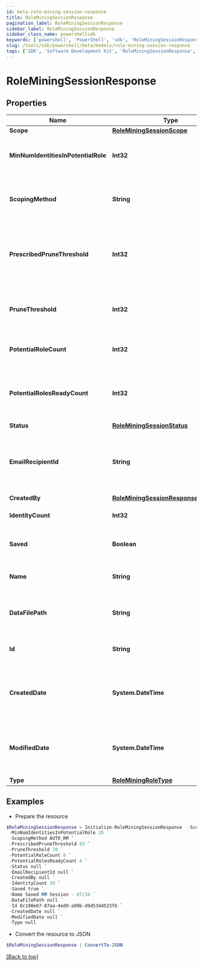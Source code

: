 ```yaml
---
id: beta-role-mining-session-response
title: RoleMiningSessionResponse
pagination_label: RoleMiningSessionResponse
sidebar_label: RoleMiningSessionResponse
sidebar_class_name: powershellsdk
keywords: ['powershell', 'PowerShell', 'sdk', 'RoleMiningSessionResponse', 'BetaRoleMiningSessionResponse'] 
slug: /tools/sdk/powershell/beta/models/role-mining-session-response
tags: ['SDK', 'Software Development Kit', 'RoleMiningSessionResponse', 'BetaRoleMiningSessionResponse']
---
```



# RoleMiningSessionResponse

## Properties

Name | Type | Description | Notes
------------ | ------------- | ------------- | -------------
**Scope** | [**RoleMiningSessionScope**](role-mining-session-scope) |  | [optional] 
**MinNumIdentitiesInPotentialRole** | **Int32** | Minimum number of identities in a potential role | [optional] 
**ScopingMethod** | **String** | The scoping method of the role mining session | [optional] 
**PrescribedPruneThreshold** | **Int32** | The computed (or prescribed) prune threshold for this session | [optional] 
**PruneThreshold** | **Int32** | The prune threshold to be used for this role mining session | [optional] 
**PotentialRoleCount** | **Int32** | The number of potential roles | [optional] 
**PotentialRolesReadyCount** | **Int32** | The number of potential roles which have completed processing | [optional] 
**Status** | [**RoleMiningSessionStatus**](role-mining-session-status) |  | [optional] 
**EmailRecipientId** | **String** | The id of the user who will receive an email about the role mining session | [optional] 
**CreatedBy** | [**RoleMiningSessionResponseCreatedBy**](role-mining-session-response-created-by) |  | [optional] 
**IdentityCount** | **Int32** | The number of identities | [optional] 
**Saved** | **Boolean** | The session's saved status | [optional] [default to $false]
**Name** | **String** | The session's saved name | [optional] 
**DataFilePath** | **String** | The data file path of the role mining session | [optional] 
**Id** | **String** | Session Id for this role mining session | [optional] 
**CreatedDate** | **System.DateTime** | The date-time when this role mining session was created. | [optional] 
**ModifiedDate** | **System.DateTime** | The date-time when this role mining session was completed. | [optional] 
**Type** | [**RoleMiningRoleType**](role-mining-role-type) |  | [optional] 

## Examples

- Prepare the resource
```powershell
$RoleMiningSessionResponse = Initialize-RoleMiningSessionResponse  -Scope null `
 -MinNumIdentitiesInPotentialRole 20 `
 -ScopingMethod AUTO_RM `
 -PrescribedPruneThreshold 83 `
 -PruneThreshold 70 `
 -PotentialRoleCount 8 `
 -PotentialRolesReadyCount 4 `
 -Status null `
 -EmailRecipientId null `
 -CreatedBy null `
 -IdentityCount 39 `
 -Saved true `
 -Name Saved RM Session - 07/10 `
 -DataFilePath null `
 -Id 8c190e67-87aa-4ed9-a90b-d9d5344523fb `
 -CreatedDate null `
 -ModifiedDate null `
 -Type null
```

- Convert the resource to JSON
```powershell
$RoleMiningSessionResponse | ConvertTo-JSON
```


[[Back to top]](#) 

